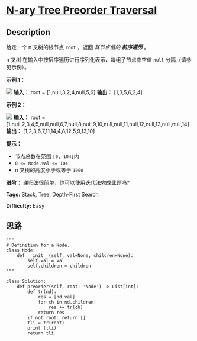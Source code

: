 # [N-ary Tree Preorder Traversal][title]

## Description

给定一个 n 叉树的根节点  `root` ，返回 _其节点值的 **前序遍历**_ 。

n 叉树 在输入中按层序遍历进行序列化表示，每组子节点由空值 `null` 分隔（请参见示例）。

  
**示例 1：**

![](https://assets.leetcode.com/uploads/2018/10/12/narytreeexample.png)
            **输入：** root = [1,null,3,2,4,null,5,6]    **输出：** [1,3,5,6,2,4]    

**示例 2：**

![](https://assets.leetcode.com/uploads/2019/11/08/sample_4_964.png)
            **输入：** root = [1,null,2,3,4,5,null,null,6,7,null,8,null,9,10,null,null,11,null,12,null,13,null,null,14]    **输出：** [1,2,3,6,7,11,14,4,8,12,5,9,13,10]    



**提示：**

  * 节点总数在范围 `[0, 104]`内
  * `0 <= Node.val <= 104`
  * n 叉树的高度小于或等于 `1000`



**进阶：** 递归法很简单，你可以使用迭代法完成此题吗?


**Tags:** Stack, Tree, Depth-First Search

**Difficulty:** Easy

## 思路

``` python3
"""
# Definition for a Node.
class Node:
    def __init__(self, val=None, children=None):
        self.val = val
        self.children = children
"""

class Solution:
    def preorder(self, root: 'Node') -> List[int]:
        def tr(nd):
            res = [nd.val]
            for ch in nd.children:
                res += tr(ch)
            return res
        if not root: return []
        tli = tr(root)
        print (tli)
        return tli
```

[title]: https://leetcode-cn.com/problems/n-ary-tree-preorder-traversal
